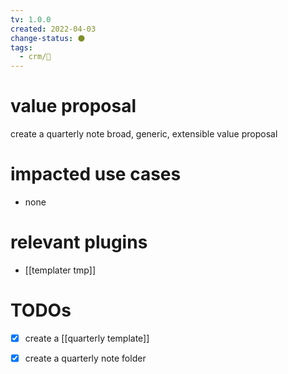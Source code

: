 ```yaml
---
tv: 1.0.0
created: 2022-04-03
change-status: ⚫
tags:
  - crm/🌱
---
```

 
# value proposal
create a quarterly note
broad, generic, extensible value proposal

# impacted use cases
- none

# relevant plugins
- [[templater tmp]]

# TODOs
- [x] create a [[quarterly template]]
- [x] create a quarterly note folder




















